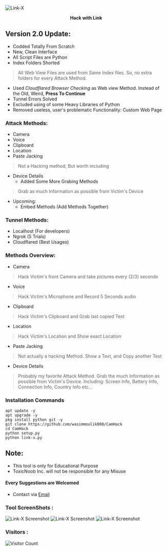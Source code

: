 ![Link-X](https://g.top4top.io/p_2253ocnon0.jpg)
<b><p align="center">Hack with Link</p></b>

## Version 2.0 Update:
* Codded Totally From Scratch
* New, Clean Interface
* All Script Files are Python
* Index Folders Shorted
> All Web View Files are used from Same Index files. So, no extra folders for every Attack Method.
* Used *Cloudflared Browser Checking* as Web view Method. Instead of the Old, Weird, **Press To Continue**
* Tunnel Errors Solved
* Excluded using of some Heavy Libraries of Python
* Removed useless, user's problematic Functionality: Custom Web Page

### Attack Methods:
* Camera
* Voice
* Clipboard
* Location
* Paste Jacking
> Not a Hacking method, But worth including
* Device Details
  - Added Some More Grabing Methods
> Grab as much Information as possible from Victim's Device
* Upcoming:
  - Embed Methods (Add Methods Together)

### Tunnel Methods:
* Localhost (For developers)
* Ngrok (5 Trials)
* Cloudflared (Best Usages)

### Methods Overview:
* Camera
> Hack Victim's front Camera and take pictures every (2/3) seconds
* Voice
> Hack Victim's Microphone and Record 5 Seconds audio
* Clipboard
> Hack Victim's Clipboard and Grab last copied Text
* Location
> Hack Victim's Location and Show exact Location
* Paste Jacking
> Not actually a hacking Method. Show a Text, and Copy another Text
* Device Details
> Probably my favorite Attack Method. Grab the much Information as possible from Victim's Device. Including: Screen Info, Battery Info, Connection Info, Country Info etc...

### Installation Commands
```
apt update -y
apt upgrade -y
pkg install python git -y
git clone https://github.com/wasimmoulik008/CamHack
cd CamHack
python setup.py
python link-x.py
```

## Note:
* This tool is only for Educational Purpose
* ToxicNoob Inc. will not be responsible for any Misuse

#### Every Suggestions are Welcomed
* Contact via <a href="mailto:toxicnoob.sl4d3.bdwasim0007@gmail.com">Email</a>

### Tool ScreenShots :
![Link-X Screenshot](https://ibb.co/YQXGLbm)
![Link-X Screenshot](https://ibb.co/YQXGLbm)
![Link-X Screenshot](https://ibb.co/YQXGLbm)

### Visitors :
![Visitor Count](https://profile-counter.glitch.me/Toxic-Noob/count.svg)
